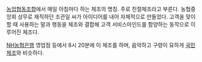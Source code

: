   

[농업협동조합](%EB%86%8D%EC%97%85%ED%98%91%EB%8F%99%EC%A1%B0%ED%95%A9.md)에서 매일
아침마다 하는 체조의 명칭. 주로 친절체조라고 부른다. 농협중앙회 상무로 재직하던 조관일 씨가 아이디어를 내어 자체적으로 만들었다. 고객을
맞이할 때 사용하는 말과 행동을 체조와 결합해 고객 서비스마인드를 함양하는 동작으로 이루어진 체조다.

  

[NH농협은행](NH%EB%86%8D%ED%98%91%EC%9D%80%ED%96%89.md) 영업점 등에서 8시 20분에 이 체조를
하며, 음악하고 구령이 묘하게 [국민체조](%EA%B5%AD%EB%AF%BC%EC%B2%B4%EC%A1%B0.md)와 비슷하다.

